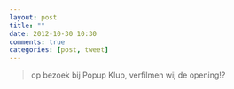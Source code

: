 ```yaml
---
layout: post
title: ""
date: 2012-10-30 10:30
comments: true
categories: [post, tweet]
---
```

> op bezoek bij Popup Klup, verfilmen wij de opening!?